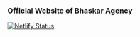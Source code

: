 ### Official Website of Bhaskar Agency
[![Netlify Status](https://api.netlify.com/api/v1/badges/971f5924-1a42-4f74-a988-b5d643a3f2e7/deploy-status)](https://app.netlify.com/sites/nervous-elion-8b445f/deploys)

